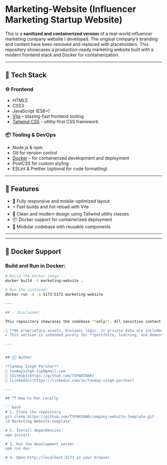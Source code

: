 # Marketing-Website (Influencer Marketing Startup Website)

This is a **sanitized and containerized version** of a real-world influencer marketing company website I developed. The original company’s branding and content have been removed and replaced with placeholders. This repository showcases a production-ready marketing website built with a modern frontend stack and Docker for containerization.

---

## 🚀 Tech Stack

### ⚙️ Frontend
- HTML5
- CSS3
- JavaScript (ES6+)
- [Vite](https://vitejs.dev/) – blazing-fast frontend tooling
- [Tailwind CSS](https://tailwindcss.com/) – utility-first CSS framework

### 📦 Tooling & DevOps
- Node.js & npm
- Git for version control
- [Docker](https://www.docker.com/) – for containerized development and deployment
- PostCSS for custom styling
- ESLint & Prettier (optional for code formatting)

---

## 🧩 Features

- 📱 Fully responsive and mobile-optimized layout
- ⚡ Fast builds and hot reload with Vite
- 🎨 Clean and modern design using Tailwind utility classes
- 📦 Docker support for containerized deployment
- 🧱 Modular codebase with reusable components

---


---

## 🐳 Docker Support

### Build and Run in Docker:

```bash
# Build the Docker image
docker build -t marketing-website .

# Run the container
docker run -d -p 5173:5173 marketing-website

---

## ✅ Disclaimer

This repository showcases the codebase **only**. All sensitive content and branding have been removed to protect the original company's identity.

🛑 **No proprietary assets, business logic, or private data are included.**  
✔️ This version is intended purely for **portfolio, learning, and demonstration**.

---


## 🧑‍💻 Author

**Tanmay Singh Parihar**  
📧 tanmaysingh.tsp@gmail.com  
🔗 [GitHub](https://github.com/TSPARIHAR)  
🔗 [LinkedIn](https://linkedin.com/in/tanmay-singh-parihar)

---

## 🗂️ How to Run Locally

```bash
# 1. Clone the repository
git clone https://github.com/TSPARIHAR/company-website-template.git
cd Marketing-Website-template

# 2. Install dependencies
npm install

# 3. Run the development server
npm run dev

# 4. Open http://localhost:5173 in your browser


